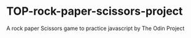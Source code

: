 # TOP-rock-paper-scissors-project
A rock paper Scissors game to practice javascript by The Odin Project
